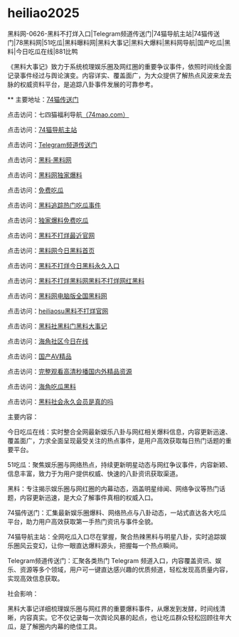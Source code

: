 # heiliao2025
黑料网-0626-黑料不打烊入口|Telegram频道传送门|74猫导航主站|74猫传送门|78黑料网|51吃瓜|黑料曝料网|黑料大事记|黑料大爆料|黑料网导航|国产吃瓜|黑料|今日吃瓜在线|881比鸭

《黑料大事记》致力于系统梳理娱乐圈及网红圈的重要争议事件，依照时间线全面记录事件经过与舆论演变。内容详实、覆盖面广，为大众提供了解热点风波来龙去脉的权威资料平台，是追踪八卦事件发展的可靠参考。

** 主要地址：<a href="https://74mao.com/">74猫传送门</a>

点击访问：七四猫福利导航<a href="https://74mao.com/">（74mao.com）</a>

点击访问：<a href="https://74mao.com/">74猫导航主站</a>

点击访问：<a href="https://74mao.com/">Telegram频道传送门</a>

点击访问：<a href="https://heiliaolvzlu3.pages.dev">黑料·黑料网</a>

点击访问：<a href="https://heiliaoyvnrda.pages.dev">黑料网独家爆料</a>

点击访问：<a href="https://heiliaoxey7ic.pages.dev">免费吃瓜</a>

点击访问：<a href="https://heiliaoal51na.pages.dev">黑料追踪热门吃瓜事件</a>

点击访问：<a href="https://heiliaoavkush.pages.dev">独家爆料免费吃瓜</a>

点击访问：<a href="https://heiliao983.pages.dev/">黑料不打烊最近官网</a>

点击访问：<a href="https://heiliao83-6g2.pages.dev/">黑料网今日黑料首页</a>

点击访问：<a href="https://budayang18.pages.dev/">黑料不打烊今日黑料永久入口</a>

点击访问：<a href="https://hl-24h.pages.dev/">黑料不打烊黑料网黑料不打烊网红黑料</a>

点击访问：<a href="https://hl-91.pages.dev/">黑料网电脑版全国黑料网</a>

点击访问：<a href="https://heiliao491.pages.dev/">heiliaosu黑料不打烊官网</a>

点击访问：<a href="https://heiliao591.pages.dev/">黑料社黑料门黑料大事记</a>

点击访问：<a href="https://haijiao24h.pages.dev/">海角社区今日在线</a>

点击访问：<a href="https://guochanav24.pages.dev/">国产AⅤ精品</a>

点击访问：<a href="https://jingpin99.pages.dev/">完整观看高清秒播国内外精品资源</a>

点击访问：<a href="https://heiliaomenzuixin.pages.dev/">海角吃瓜黑料</a>

点击访问：<a href="https://heiliaoshehuiyongjiu.pages.dev/">黑料社会永久会员是真的吗</a>

主要内容：

今日吃瓜在线：实时整合全网最新娱乐八卦与网红相关爆料信息，内容更新迅速、覆盖面广，力求全面呈现最受关注的热点事件，是用户高效获取每日热门话题的重要平台。

51吃瓜：聚焦娱乐圈与网络热点，持续更新明星动态与网红争议事件，内容新颖、信息丰富，致力于为用户提供权威、快速的八卦资讯获取渠道。

黑料：专注揭示娱乐圈与网红圈的内幕动态，涵盖明星绯闻、网络争议等热门话题，内容更新迅速，是大众了解事件真相的权威入口。

74猫传送门：汇集最新娱乐圈爆料、网络热点与八卦动态，一站式直达各大吃瓜平台，助力用户高效获取第一手热门资讯与事件全貌。

74猫导航主站：全网吃瓜入口尽在掌握，聚合热辣黑料与明星八卦，实时追踪娱乐圈风云变幻，让你一眼直达爆料源头，把握每一个热点瞬间。

Telegram频道传送门：汇聚各类热门 Telegram 频道入口，内容覆盖资讯、娱乐、资源等多个领域，用户可一键直达感兴趣的优质频道，轻松发现高质量内容，实现高效信息获取。

社会影响：

黑料大事记详细梳理娱乐圈与网红界的重要爆料事件，从爆发到发酵，时间线清晰，内容真实。它不仅记录每一次舆论风暴的起点，也让吃瓜群众轻松回顾往年大瓜，是了解圈内内幕的绝佳工具。

<span style="display:none;">[Canonical link](）</span>
